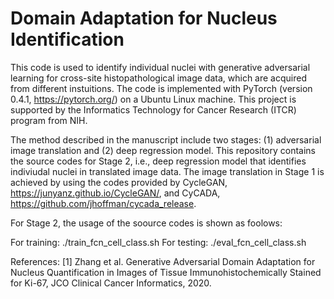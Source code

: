 # Domain Adaptation for Nucleus Identification

This code is used to identify individual nuclei with generative adversarial learning for cross-site histopathological image data, which are acquired from different instuitions. The code is implemented with PyTorch (version 0.4.1, https://pytorch.org/) on a Ubuntu Linux machine. This project is supported by the Informatics Technology for Cancer Research (ITCR) program from NIH.


The method described in the manuscript include two stages: (1) adversarial image translation and (2) deep regression model. This repository contains the source codes for Stage 2, i.e., deep regression model that identifies indiviudal nuclei in translated image data. The image translation in Stage 1 is achieved by using the codes provided by CycleGAN, https://junyanz.github.io/CycleGAN/, and CyCADA, https://github.com/jhoffman/cycada_release.

For Stage 2, the usage of the soource codes is shown as foolows:

For training: ./train_fcn_cell_class.sh
For testing: ./eval_fcn_cell_class.sh

References:
[1] Zhang et al. Generative Adversarial Domain Adaptation for Nucleus Quantification in Images of Tissue Immunohistochemically Stained for Ki-67, JCO Clinical Cancer Informatics, 2020.
